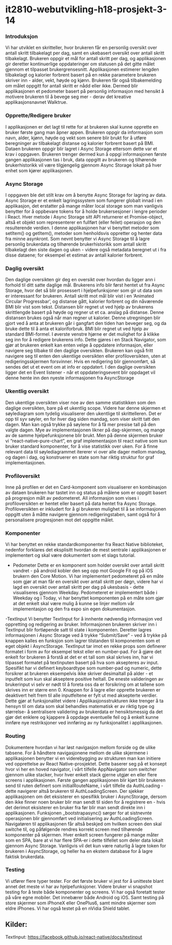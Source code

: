# it2810-webutvikling-h18-prosjekt-3-14
### Introduksjon
Vi har utviklet en skritteller, hvor brukeren får en personlig oversikt over antall skritt tilbakelagt per dag, samt en ukebasert oversikt over antall skritt tilbakelagt. Brukeren oppgir et mål for antall skritt per dag, og applikasjonen gir deretter kontinuerlige oppdateringer om statusen på det gitte målet gjennom et tilpasset brukergrensesnitt. Applikasjonen estimerer lengden tilbakelagt og kalorier forbrent basert på en rekke parametere brukeren skriver inn - alder, vekt, høyde og kjønn. Brukeren får også tilbakemelding om målet oppgitt for antall skritt er nådd eller ikke. Dermed blir applikasjonen et pedometer basert på personlig informasjon med hensikt å motivere brukeren til å bevege seg mer - derav det kreative applikasjonsnavnet Walktrue. 

### Opprette/Redigere bruker

I applikasjonen er det lagt til rette for at brukeren skal kunne opprette en bruker første gang man åpner appen. Brukeren oppgir da informasjon som navn, alder, kjønn, høyde og vekt som senere blir brukt for å utføre beregninger av tilbakelagt distanse og kalorier forbrent basert på BMI. Dataen brukeren oppgir blir lagret i Async Storage ettersom dette var et krav i oppgaven. Brukeren trenger dermed kun å oppgi informasjonen første gangen applikasjonen tas i bruk, data oppgitt av brukeren og tilhørende brukerhistorikk vil være tilgjengelig gjennom Async Storage lokalt på hver enhet som kjører applikasjonen. 

### Async Storage
I oppgaven ble det stilt krav om å benytte Async Storage for lagring av data. Async Storage er et enkelt lagringssystem som fungerer globalt innad i en applikasjon, det erstatter på mange måter local storage som man vanligvis benytter for å oppbevare tokens for å holde brukersesjoner i lengre perioder i React.  Hver metode i Async Storage sitt API returnerer et Promise-object, altså et objekt som representerer en fullført (eller feilet) operasjon og den resulterende verdien. I denne applikasjonen har vi benyttet metoder som setItem() og getItem(), metoder som henholdsvis oppretter og henter data fra minne asynkront. Som nevnt benytter vi Async Storage til å lagre personlig brukerdata og tilhørende brukerhistorikk som antall skritt tilbakelagt den siste dagen og uken - videre også metadata beregnet ut i fra disse dataene; for eksempel et estimat av antall kalorier forbrent. 

### Daglig oversikt
Den daglige oversikten gir deg en oversikt over hvordan du ligger ann i forhold til ditt satte daglige mål. Brukerens info blir først hentet ut fra Async Storage, hvor det så blir prosessert i hjelpefunksjoner som gir ut data som er interessant for brukeren. Antall skritt mot mål blir vist i en ‘Animated Circular Progressbar’, og distanse gått, kalorier forbrent og din nåværende BMI blir vist som tekst. Distansen blir regnet ut ved hjelp av brukerens skrittlengde basert på høyde og regner ut et ca. anslag på distanse. Denne distansen brukes også når man regner ut kalorier. Denne utregningen blir gjort ved å anta at brukeren går i gangfart den tiden han beveger seg, og da bruke dette til å anta et kaloriforbruk. BMI blir regnet ut ved hjelp av standard BMI-formel.
I øverste venstre hjørne er det mulighet for å klikke seg inn for å redigere brukerens info. Dette gjøres i en Stack Navigator, som gjør at brukeren enkelt kan enten velge å oppdatere informasjon, eller navigere seg tilbake til den daglige oversikten. Brukeren kan også fritt navigere seg til enten den ukentlige oversikten eller profiloversikten, uten at redigeringsskjermen forsvinner. Hvis en redigering blir gjennomført, så sendes det ut et event om at info er oppdatert. I den daglige oversikten ligger det en Event listener - når et oppdateringsevent blir oppdaget vil denne hente inn den nyeste informasjonen fra AsyncStorage 

### Ukentlig oversikt
Den ukentlige oversikten viser noe av den samme statistikken som den daglige oversikten, bare på et ukentlig scope. Videre har denne skjermen et søylediagram som tydelig visualiserer den ukentlige til skrittelleren. Det er opp til syv søyler, en for hver dag siden mandag, som viser skritt tatt den dagen. Man kan også trykke på søylene for å få mer presise tall på den valgte dagen. Mye av implementasjonen likner på dag-skjermen, og mange av de samme hjelpefunksjonene blir brukt. Men på denne skjermen bruker vi “react-native-pure-chart”, en graf implementasjon til react native som kun bruker standard komponenter, for å vise statistikk over uken. For å finne relevant data til søylediagrammet itererer vi over alle dager mellom mandag, og dagen i dag, og konstruerer en state som har riktig struktur for graf implementasjonen.

### Profiloversikt
Inne på profilen er det en Card-komponent som visualiserer en kombinasjon av dataen brukeren har tastet inn og status på målene som er oppgitt basert på progresjon målt av pedometeret. All informasjon som vises i profiloversikten er hentet eller basert på data hentet fra Async Storage. Profiloversikten er inkludert for å gi brukeren mulighet til å se informasjonen oppgitt uten å måtte navigere gjennom redigeringstaben, samt også for å personalisere progresjonen mot det oppgitte målet.

### Komponenter
Vi har benyttet en rekke standardkomponenter fra React Native biblioteket, nedenfor forklares det eksplisitt hvordan de mest sentrale i applikasjonen er implementert og skal være dokumentert som et slags tutorial.

- Pedometer
Dette er en komponent som holder oversikt over antall skritt vandret - på android kobler den seg opp mot Google Fit og på iOS brukern den Core Motion. Vi har implementert pedometeret på en måte som gjør at man får en oversikt over antall skritt per døgn, videre har vi lagd en oversikt over antall skritt per dag på ukesbasis - dette visualiseres gjennom Weekday. Pedometeret er implementert både i Weekday og i Today, vi har benyttet komponenten på en måte som gjør at det enkelt skal være mulig å kunne se linjer mellom vår implementasjon og den fra expo sin egen dokumentasjon.

-TextInput
Vi benytter TextInput for å innhente nødvendig informasjon ved oppretting og redigering av bruker. Informasjonen brukeren skriver inn i TextInput blir fortløpende satt til state i komponenten. Deretter lagres informasjonen i Async 
Storage ved å trykke “Submit/Save” - ved å trykke på knappen kalles en funksjon som lagrer tilstanden til komponenten som et eget objekt i AsyncStorage.
TextInput tar imot en rekke props som definerer formatet i form av for eksempel tekst eller en number-pad. For å gjøre det enkelt for brukeren å forstå at det er et tall som skal skrives inn, har vi tilpasset formatet på textinputen basert på hva som aksepteres av input. Spesifikt har vi definert keyboardtype som number-pad og numeric, dette forsikrer at brukeren eksempelvis ikke skriver desimaltall på alder - et inputfelt som kun skal  akseptere positive heltall. De eneste valideringen av brukerinput vi selv er nødt til å foreta oss da er forsikring om at tallene som skrives inn er større enn 0. Knappen for å lagre eller opprette brukeren er deaktivert helt frem til alle inputfeltene er fylt ut med aksepterte verdier. Dette gjør at funksjonalitet videre i Applikasjonsstrukturen ikke trenger å ta hensyn til om data som skal behandles matematisk er av riktig type og størrelse- å sentralisere validering av brukerdata er hensiktsmessig da det gjør det enklere og kjappere å oppdage eventuelle feil og å enkelt kunne innføre nye restriksjoner ved innføring av ny funksjonalitet i applikasjonen. 
### Routing
Dokumentere hvordan vi har løst navigasjon mellom forside og de ulike tabsene. 
For å håndtere navigasjonene mellom de ulike skjermene i applikasjonen benytter vi en viderebygging av strukturen man kan initiere ved opprettelse av React Native-prosjektet. Dette baserer seg på et konsept hvor vi her en hoved navigator, i vårt tilfelle AppNavigator som switcher gjennom ulike stacker, hvor hver enkelt stack gjerne utgjør en eller flere screens i applikasjonen. Første gangen applikasjonen blir kjørt blir brukeren send til ruten definert som initialRouteName, i vårt tilfelle da AuthLoading - dette navigerer altså brukeren til AuthLoadingScreen. Der sjekker applikasjonen om det eksisterer en spesifikk bruker i AsyncStorage, dersom den ikke finner noen bruker blir man sendt til siden for å registrere en - hvis det derimot eksisterer en bruker fra før blir man sendt direkte inn i applikasjonen. Funksjonen _bootstrapasync() sørger for at sistnevnte operasjonen blir gjennomført ved initialisering av AuthLoadingScreen. Navigatøren til applikasjonen får altså beskjed om hvilken screen den skal switche til, og påfølgende rendres korrekt screen med tilhørende komponenter på skjermen. Hver enkelt screen fungerer på mange måter som en SPA, bare at vi har flere SPA-er i dette tilfellet som deler data lokalt gjennom Async Storage. Vanligvis vil det kun være naturlig å lagre token for brukeren i AsyncStorage, og heller ha en ekstern database for å lagre faktisk brukerdata. 

### Testing
Vi utfører flere typer tester. For det første bruker vi jest for å unitteste blant annet det meste vi har av hjelpefunksjoner. Videre bruker vi snapshot testing for å teste både komponenter og screens. Vi har også foretatt tester på våre egne mobiler. Det innebærer både Android og iOS. Samt testing på store skjermer som iPhoneX eller OnePlus6, samt mindre skjermer som eldre iPhones. Vi har også testet på en nVidia Shield tablet.


## Kilder: 
TextInput: https://facebook.github.io/react-native/docs/textinput


